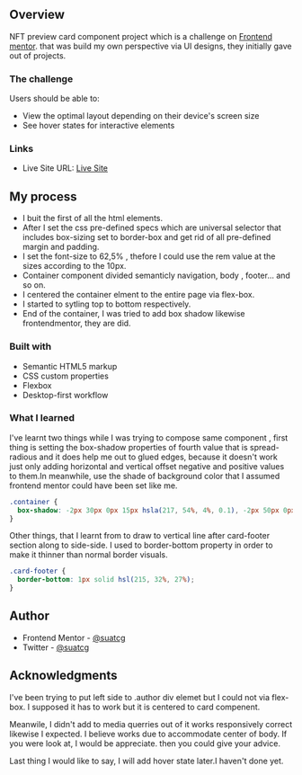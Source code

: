 ## Overview

NFT preview card component project which is a challenge on [Frontend mentor](https://www.frontendmentor.io/challenges/nft-preview-card-component-SbdUL_w0U).
that was build my own perspective via UI designs, they initially gave out of projects.

### The challenge

Users should be able to:

- View the optimal layout depending on their device's screen size
- See hover states for interactive elements

### Links
- Live Site URL: [Live Site](https://suatcg-nftcard.netlify.app/)

## My process

- I buit the first of all the html elements.
- After I set the css pre-defined specs which are universal selector that includes box-sizing set to border-box and get rid of all pre-defined margin and padding.
- I set the font-size to 62,5% , thefore I could use the rem value at the sizes according to the 10px.
- Container component divided semanticly
  navigation, body , footer... and so on.
- I centered the container elment to the entire page via flex-box.
- I started to sytling top to bottom respectively.
- End of the container, I was tried to add box shadow likewise frontendmentor, they are did.

### Built with

- Semantic HTML5 markup
- CSS custom properties
- Flexbox
- Desktop-first workflow

### What I learned

I've learnt two things while I was trying to
compose same component , first thing is setting the box-shadow properties of fourth value that is spread-radious and it does help me out to glued edges, because it doesn't work just only adding horizontal and vertical offset negative and positive values to them.In meanwhile, use the shade of background color that I assumed frontend mentor could have been set like me.

```css
.container {
  box-shadow: -2px 30px 0px 15px hsla(217, 54%, 4%, 0.1), -2px 50px 0px 25px hsl(217, 54%, 12%, 0.9);
}
```

Other things, that I learnt from to draw to vertical line after card-footer section along to side-side. I used to border-bottom property in order to make it thinner than normal border visuals.

```css
.card-footer {
  border-bottom: 1px solid hsl(215, 32%, 27%);
}
```

## Author

- Frontend Mentor - [@suatcg](https://www.frontendmentor.io/profile/suatcg)
- Twitter - [@suatcg](https://twitter.com/suatcg)

## Acknowledgments

I've been trying to put left side to .author div elemet but I could not via flex-box. I supposed it has to work but it is centered to card compenent.

Meanwile, I didn't add to media querries out of it works responsively correct likewise I expected. I believe works due to accommodate
center of body. If you were look at, I would be appreciate. then you could give your advice.

Last thing I would like to say, I will add hover state later.I haven't done yet.
